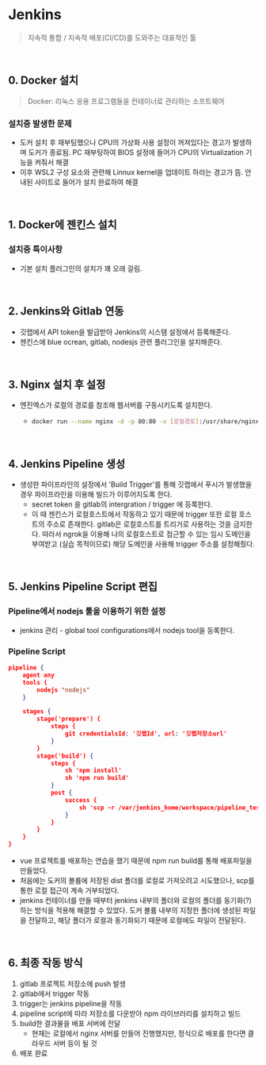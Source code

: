 # Jenkins

> 지속적 통합 / 지속적 배포(CI/CD)를 도와주는 대표적인 툴

<br>

## 0. Docker 설치

> Docker: 리눅스 응용 프로그램들을 컨테이너로 관리하는 소프트웨어

### 설치중 발생한 문제

- 도커 설치 후 재부팅했으나 CPU의 가상화 사용 설정이 꺼져있다는 경고가 발생하며 도커가 종료됨. PC 재부팅하여 BIOS 설정에 들어가 CPU의 Virtualization 기능을 켜줘서 해결
- 이후 WSL2 구성 요소와 관련해 Linnux kernel을 업데이트 하라는 경고가 뜸. 안내된 사이트로 들어가 설치 완료하여 해결

<br>

## 1. Docker에 젠킨스 설치

### 설치중 특이사항

- 기본 설치 플러그인의 설치가 꽤 오래 걸림.

<br>

## 2. Jenkins와 Gitlab 연동

- 깃랩에서 API token을 발급받아 Jenkins의 시스템 설정에서 등록해준다.
- 젠킨스에 blue ocrean, gitlab, nodesjs 관련 플러그인을 설치해준다.

<br>

## 3. Nginx 설치 후 설정

- 엔진엑스가 로컬의 경로를 참조해 웹서버를 구동시키도록 설치한다.

  - ```bash
    docker run --name nginx -d -p 80:80 -v [로컬경로]:/usr/share/nginx/html nginx
    ```

<br>

## 4. Jenkins Pipeline 생성

- 생성한 파이프라인의 설정에서 'Build Trigger'를 통해 깃랩에서 푸시가 발생했을 경우 파이프라인을 이용해 빌드가 이루어지도록 한다.
  - secret token 을 gitlab의 intergration / trigger 에 등록한다.
  - 이 때 젠킨스가 로컬호스트에서 작동하고 있기 때문에 trigger 또한 로컬 호스트의 주소로 존재한다. gitlab은 로컬호스트를 트리거로 사용하는 것을 금지한다. 따라서  ngrok을 이용해 나의 로컬호스트로 접근할 수 있는 임시 도메인을 부여받고 (실습 목적이므로) 해당 도메인을 사용해 trigger 주소를 설정해줬다.

<br>

## 5. Jenkins Pipeline Script 편집

### Pipeline에서 nodejs 툴을 이용하기 위한 설정

- jenkins 관리 - global tool configurations에서 nodejs tool을 등록한다.

### Pipeline Script

```json
pipeline {
    agent any
    tools {
        nodejs "nodejs"
    }

    stages {
        stage('prepare') {
            steps {
                git credentialsId: '깃랩Id', url: '깃랩저장소url'
            }
        }
        stage('build') {
            steps {
                sh 'npm install'
                sh 'npm run build'
            }
            post {
                success {
                    sh 'scp -r /var/jenkins_home/workspace/pipeline_test/dist /var/jenkins_home/dist'
                }
            }
        }
    }
}
```

- vue 프로젝트를 배포하는 연습을 했기 때문에 npm run build를 통해 배포파일을 만들었다.
- 처음에는 도커의 볼륨에 저장된 dist 폴더를 로컬로 가져오려고 시도했으나, scp를 통한 로컬 접근이 계속 거부되었다. 
- jenkins 컨테이너를 만들 때부터 jenkins 내부의 폴더와 로컬의 폴더를 동기화(?) 하는 방식을 적용해 해결할 수 있었다. 도커 볼륨 내부의 지정한 폴더에 생성된 파일을 전달하고, 해당 폴더가 로컬과 동기화되기 때문에 로컬에도 파일이 전달된다.

<br>

## 6. 최종 작동 방식

1. gitlab 프로젝트 저장소에 push 발생
2. gitlab에서 trigger 작동
3. trigger는 jenkins pipeline을 작동
4. pipeline script에 따라 저장소를 다운받아 npm 라이브러리를 설치하고 빌드
5. build한 결과물을 배포 서버에 전달
   - 현재는 로컬에서 nginx 서버를 만들어 진행했지만, 정식으로 배포를 한다면 클라우드 서버 등이 될 것
6. 배포 완료